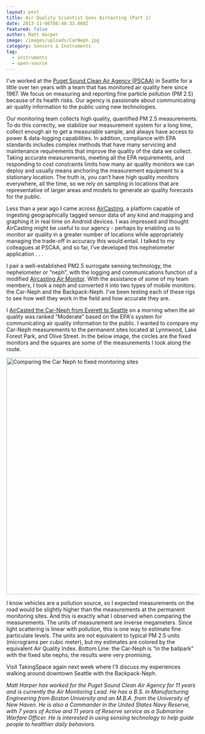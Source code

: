 ```yaml
---
layout: post
title: Air Quality Scientist Goes AirCasting (Part 1)
date: 2013-11-06T08:40:33.000Z
featured: false
author: Matt Harper
image: /images/uploads/CarNeph.jpg
category: Sensors & Instruments
tag:
  - instruments
  - open-source
---
```

<p>I've worked at the <a href="http://www.pscleanair.org/" target="_blank">Puget Sound Clean Air Agency (PSCAA)</a> in Seattle for a little over ten years with a team that has monitored air quality here since 1967. We focus on measuring and reporting fine particle pollution (PM 2.5) because of its health risks. Our agency is passionate about communicating air quality information to the public using new technologies.</p>
<p>Our monitoring team collects high quality, quantified PM 2.5 measurements. To do this correctly, we stabilize our measurement system for a long time, collect enough air to get a measurable sample, and always have access to power &amp; data-logging capabilities. In addition, compliance with EPA standards includes complex methods that have many servicing and maintenance requirements that improve the quality of the data we collect. Taking accurate measurements, meeting all the EPA requirements, and responding to cost constraints limits how many air quality monitors we can deploy and usually means anchoring the measurement equipment to a stationary location. The truth is, you can’t have high quality monitors everywhere, all the time, so we rely on sampling in locations that are representative of larger areas and models to generate air quality forecasts for the public.</p>
<p>Less than a year ago I came across <a href="http://aircasting.org/" target="_blank">AirCasting</a>, a platform capable of ingesting geographically tagged sensor data of any kind and mapping and graphing it in real time on Android devices. I was impressed and thought AirCasting might be useful to our agency - perhaps by enabling us to monitor air quality in a greater number of locations while appropriately managing the trade-off in accuracy this would entail. I talked to my colleagues at PSCAA, and so far, I’ve developed this nephelometer application . . .</p>
<p>I pair a well-established PM2.5 surrogate sensing technology, the nephelometer or “neph”, with the logging and communications function of a modified <a href="http://www.takingspace.org/meet-the-aircasting-air-monitor/" target="_blank">Aircasting Air Monitor</a>. With the assistance of some of my team members, I took a neph and converted it into two types of mobile monitors: the Car-Neph and the Backpack-Neph. I've been testing each of these rigs to see how well they work in the field and how accurate they are.</p>

<p>I <a href="http://aircasting.org/map#/map_sessions?data={'location':{'address':','distance':'10','limit':false},'gridResolution':25,'tags':','usernames':'harpernavy1@gmail,%20','time':{'timeFrom':300,'timeTo':1739,'dayFrom':0,'dayTo':365,'yearFrom':2011,'yearTo':2013},'heat':{'highest':500,'high':226,'mid':144,'low':50,'lowest':0},'sensorId':'}&amp;amp;sessionsIds=[2708]&amp;amp;tmp={'tmpSensorId':'Light%20Scatter-M903'}&amp;amp;map={'zoom':11,'lat':47.71184332455929,'lng':-122.27264283669535,'mapType':'terrain'}" target="_blank">AirCasted the Car-Neph from Everett to Seattle</a> on a morning when the air quality was ranked “Moderate” based on the EPA's system for communicating air quality information to the public. I wanted to compare my Car-Neph measurements to the permanent sites located at Lynnwood, Lake Forest Park, and Olive Street. In the below image, the circles are the fixed monitors and the squares are some of the measurements I took along the route.</p>
<p><a href="http://aircasting.org/map#/map_sessions?data={'location':{'address':','distance':'10','limit':false},'gridResolution':25,'tags':','usernames':'harpernavy1@gmail,%20','time':{'timeFrom':300,'timeTo':1739,'dayFrom':0,'dayTo':365,'yearFrom':2011,'yearTo':2013},'heat':{'highest':500,'high':226,'mid':144,'low':50,'lowest':0},'sensorId':'}&amp;sessionsIds=[2708]&amp;tmp={'tmpSensorId':'Light%20Scatter-M903'}&amp;map={'zoom':11,'lat':47.71184332455929,'lng':-122.27264283669535,'mapType':'terrain'}" target="_blank"><img style="text-decoration: underline;" title="Comparing the Car Neph to fixed monitoring sites" src="{{ site.baseurl }}/assets/CarNephMap.jpg" alt="Comparing the Car Neph to fixed monitoring sites" width="600" height="619" /></a></p>
<p>I know vehicles are a pollution source, so I expected measurements on the road would be slightly higher than the measurements at the permanent monitoring sites. And this is exactly what I observed when comparing the measurements. The units of measurement are inverse megameters. Since light scattering is linear with pollution, this is one way to estimate fine particulate levels. The units are not equivalent to typical PM 2.5 units (micrograms per cubic meter), but my estimates are colored by the equivalent Air Quality Index. Bottom Line: the Car-Neph is “in the ballpark” with the fixed site nephs; the results were very promising.</p>
<p>Visit TakingSpace again next week where I'll discuss my experiences walking around downtown Seattle with the Backpack-Neph.</p>
<p><em>Matt Harper has worked for the Puget Sound Clean Air Agency for 11 years and is currently the Air Monitoring Lead. He has a B.S. in Manufacturing Engineering from Boston University and an M.B.A. from the University of New Haven. He is also a Commander in the United States Navy Reserve, with 7 years of Active and 11 years of Reserve service as a Submarine Warfare Officer. He is interested in using sensing technology to help guide people to healthier daily behaviors.</em></p>
